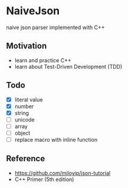 # NaiveJson

naive json parser implemented with C++

## Motivation

- learn and practice C++
- learn about Test-Driven Development (TDD)

## Todo

- [x] literal value
- [x] number
- [x] string
- [ ] unicode
- [ ] array
- [ ] object
- [ ] replace macro with inline function

## Reference

- https://github.com/miloyip/json-tutorial
- C++ Primer (5th edition)